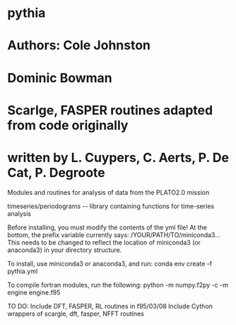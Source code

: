 # pythia
# Authors: Cole Johnston
#          Dominic Bowman
# Scarlge, FASPER routines adapted from code originally
# written by L. Cuypers, C. Aerts, P. De Cat, P. Degroote
Modules and routines for analysis of data from the PLATO2.0 mission

timeseries/periodograms -- library containing functions for time-series analysis


Before installing, you must modify the contents of the yml file!
At the bottom, the prefix variable currently says: /YOUR/PATH/TO/miniconda3...
This needs to be changed to reflect the location of miniconda3 (or anaconda3)
in your directory structure.

To install, use miniconda3 or anaconda3, and run:
        conda env create -f pythia.yml

To compile fortran modules, run the following:
        python -m numpy.f2py -c -m engine engine.f95


TO DO:
  Include DFT, FASPER, RL routines in f95/03/08
  Include Cython wrappers of scargle, dft, fasper, NFFT routines
